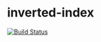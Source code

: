 # inverted-index
[![Build Status](https://travis-ci.org/andela-msosan/inverted-index.svg?branch=develop)](https://travis-ci.org/andela-msosan/inverted-index)
